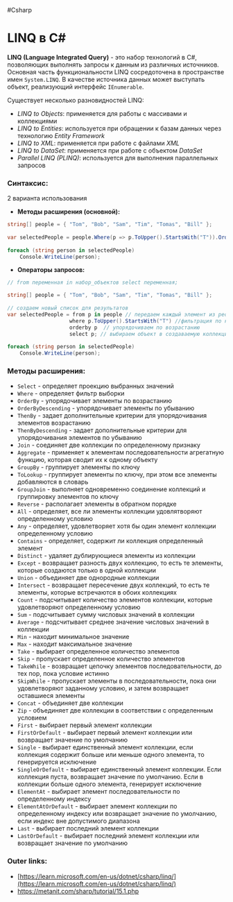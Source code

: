  #Csharp 

# LINQ в C#

**LINQ (Language Integrated Query)** - это набор технологий в C#, позволяющих выполнять запросы к данным из различных источников.
Основная часть функциональности LINQ сосредоточена в пространстве имен `System.LINQ`.
В качестве источника данных может выступать объект, реализующий интерфейс `IEnumerable`.

Существует несколько разновидностей LINQ:
- *LINQ to Objects*: применяется для работы с массивами и коллекциями
- *LINQ to Entities*: используется при обращении к базам данных через технологию *Entity Framework*
- *LINQ to XML*: применяется при работе с файлами *XML*
- *LINQ to DataSet*: применяется при работе с объектом *DataSet*
- *Parallel LINQ (PLINQ)*: используется для выполнения параллельных запросов

### Синтаксис:
2 варианта использования
- **Методы расширения (основной):** 
```csharp
string[] people = { "Tom", "Bob", "Sam", "Tim", "Tomas", "Bill" };
 
var selectedPeople = people.Where(p => p.ToUpper().StartsWith("T")).OrderBy(p => p);
 
foreach (string person in selectedPeople)
    Console.WriteLine(person);
```

- **Операторы запросов:** 
```csharp
// from переменная in набор_объектов select переменная;

string[] people = { "Tom", "Bob", "Sam", "Tim", "Tomas", "Bill" };
 
// создаем новый список для результатов
var selectedPeople = from p in people // передаем каждый элемент из people в переменную p
                    where p.ToUpper().StartsWith("T") //фильтрация по критерию
                    orderby p  // упорядочиваем по возрастанию
                    select p; // выбираем объект в создаваемую коллекцию
 
foreach (string person in selectedPeople)
    Console.WriteLine(person);
```

### Методы расширения:

- `Select` - определяет проекцию выбранных значений
- `Where` - определяет фильтр выборки
- `OrderBy` - упорядочивает элементы по возрастанию
- `OrderByDescending` - упорядочивает элементы по убыванию
- `ThenBy` - задает дополнительные критерии для упорядочивания элементов возрастанию
- `ThenByDescending` - задает дополнительные критерии для упорядочивания элементов по убыванию
- `Join` - соединяет две коллекции по определенному признаку
- `Aggregate` - применяет к элементам последовательности агрегатную функцию, которая сводит их к одному объекту
- `GroupBy` - группирует элементы по ключу
- `ToLookup` - группирует элементы по ключу, при этом все элементы добавляются в словарь
- `GroupJoin` - выполняет одновременно соединение коллекций и группировку элементов по ключу
- `Reverse` - располагает элементы в обратном порядке
- `All` - определяет, все ли элементы коллекции удовлятворяют определенному условию
- `Any` - определяет, удовлетворяет хотя бы один элемент коллекции определенному условию
- `Contains` - определяет, содержит ли коллекция определенный элемент
- `Distinct` - удаляет дублирующиеся элементы из коллекции
- `Except` - возвращает разность двух коллекцию, то есть те элементы, которые создаются только в одной коллекции
- `Union` - объединяет две однородные коллекции
- `Intersect` - возвращает пересечение двух коллекций, то есть те элементы, которые встречаются в обоих коллекциях
- `Count` - подсчитывает количество элементов коллекции, которые удовлетворяют определенному условию
- `Sum` - подсчитывает сумму числовых значений в коллекции
- `Average` - подсчитывает cреднее значение числовых значений в коллекции
- `Min` - находит минимальное значение
- `Max` - находит максимальное значение
- `Take` - выбирает определенное количество элементов
- `Skip` - пропускает определенное количество элементов
- `TakeWhile` - возвращает цепочку элементов последовательности, до тех пор, пока условие истинно
- `SkipWhile` - пропускает элементы в последовательности, пока они удовлетворяют заданному условию, и затем возвращает оставшиеся элементы
- `Concat` - объединяет две коллекции
- `Zip` - объединяет две коллекции в соответствии с определенным условием
- `First` - выбирает первый элемент коллекции
- `FirstOrDefault` - выбирает первый элемент коллекции или возвращает значение по умолчанию
- `Single` - выбирает единственный элемент коллекции, если коллекция содержит больше или меньше одного элемента, то генерируется исключение
- `SingleOrDefault` - выбирает единственный элемент коллекции. Если коллекция пуста, возвращает значение по умолчанию. Если в коллекции больше одного элемента, генерирует исключение
- `ElementAt` - выбирает элемент последовательности по определенному индексу
- `ElementAtOrDefault` - выбирает элемент коллекции по определенному индексу или возвращает значение по умолчанию, если индекс вне допустимого диапазона
- `Last` - выбирает последний элемент коллекции
- `LastOrDefault` - выбирает последний элемент коллекции или возвращает значение по умолчанию

### Outer links:
- [https://learn.microsoft.com/en-us/dotnet/csharp/linq/](https://learn.microsoft.com/en-us/dotnet/csharp/linq/)
- https://metanit.com/sharp/tutorial/15.1.php